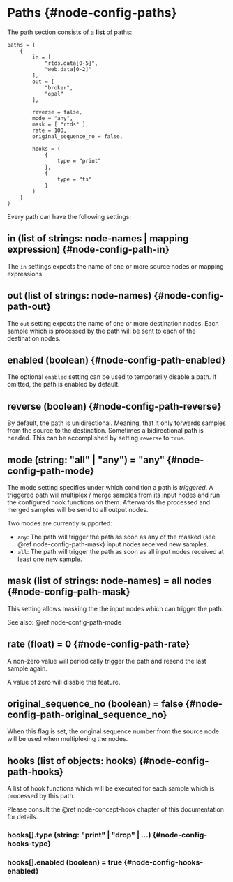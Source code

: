 # Paths {#node-config-paths}

The path section consists of a **list** of paths:

```
paths = (
	{
		in = [
			"rtds.data[0-5]",
			"web.data[0-2]"
		],
		out = [
			"broker",
			"opal"
		],

		reverse = false,
		mode = "any",
		mask = [ "rtds" ],
		rate = 100,
		original_sequence_no = false,

		hooks = (
			{
				type = "print"
			},
			{
				type = "ts"
			}
		)
	}
)
```

Every path can have the following settings:

## in (list of strings: node-names | mapping expression) {#node-config-path-in}

The `in` settings expects the name of one or more source nodes or mapping expressions.

## out (list of strings: node-names) {#node-config-path-out}

The `out` setting expects the name of one or more destination nodes.
Each sample which is processed by the path will be sent to each of the destination nodes.

## enabled (boolean) {#node-config-path-enabled}

The optional `enabled` setting can be used to temporarily disable a path.
If omitted, the path is enabled by default.

## reverse (boolean) {#node-config-path-reverse}

By default, the path is unidirectional. Meaning, that it only forwards samples from the source to the destination.
Sometimes a bidirectional path is needed.
This can be accomplished by setting `reverse` to `true`.

## mode (string: "all" | "any") = "any" {#node-config-path-mode}

The mode setting specifies under which condition a path is _triggered_.
A triggered path will multiplex / merge samples from its input nodes and run the configured hook functions on them.
Afterwards the processed and merged samples will be send to all output nodes.

Two modes are currently supported:

- `any`: The path will trigger the path as soon as any of the masked (see @ref node-config-path-mask) input nodes received new samples.
- `all`: The path will trigger the path as soon as all input nodes received at least one new sample.

## mask (list of strings: node-names) = all nodes {#node-config-path-mask}

This setting allows masking the the input nodes which can trigger the path.

See also: @ref node-config-path-mode

## rate (float) = 0 {#node-config-path-rate}

A non-zero value will periodically trigger the path and resend the last sample again.

A value of zero will disable this feature.

## original_sequence_no (boolean) = false {#node-config-path-original_sequence_no}
When this flag is set, the original sequence number from the source node will be used when multiplexing the nodes.

## hooks (list of objects: hooks) {#node-config-path-hooks}

A list of hook functions which will be executed for each sample which is processed by this path.

Please consult the @ref node-concept-hook chapter of this documentation for details.

### hooks[].type (string: "print" | "drop" | ...) {#node-config-hooks-type}

### hooks[].enabled (boolean) = true {#node-config-hooks-enabled}
